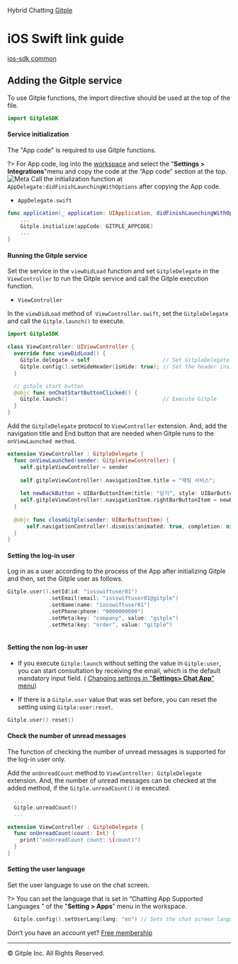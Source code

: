 Hybrid Chatting [Gitple](https://gitple.io/en)

# iOS Swift link guide

[ios-sdk common](ios-sdk-common.md ':include')

## Adding the Gitple service

To use Gitple functions, the import directive should be used at the top of the file.

```swift
import GitpleSDK
```

#### Service initialization

The "App code" is required to use Gitple functions.

?> For App code, log into the [workspace](https://workspace.gitple.io) and select the "**Settings > Integrations**"menu and copy the code at the “App code” section at the top. ![Meta](assets/images/sdk_app_code_copy.png)
Call the initialization function at `AppDelegate:didFinishLaunchingWithOptions` after copying the App code.

- `AppDelegate.swift`
```swift
func application(_ application: UIApplication, didFinishLaunchingWithOptions launchOptions: [UIApplicationLaunchOptionsKey: Any]?) -> Bool {
    ...
    Gitple.initialize(appCode: GITPLE_APPCODE)
    ...
}
```

#### Running the Gitple service

Set the service in the `viewDidLoad` function and set `GitpleDelegate` in the `ViewController` to run the Gitple service and call the Gitple execution function.

- `ViewController`

In the `viewDidLoad` method of` ViewController.swift`, set the `GitpleDelegate` and call the `Gitple.launch()` to execute.

```swift
import GitpleSDK

class ViewController: UIViewController {
  override func viewDidLoad() {
    Gitple.delegate = self                       // Set GitpleDelegate.
    Gitple.config().setHideHeader(isHide: true); // Set the header inside Gitple to Hide
  }

  // gitple start button
  @objc func onChatStartButtonClicked() {
    Gitple.launch()                              // Execute Gitple
  }
}
```

Add the `GitpleDelegate` protocol to `ViewController` extension. And, add the navigation title and End button that are needed when Gitple runs to the `onViewLaunched method`.

```swift
extension ViewController : GitpleDelegate {
  func onViewLaunched(sender: GitpleViewController) {
    self.gitpleViewController = sender
    
    self.gitpleViewController!.navigationItem.title = "채팅 서비스";
    
    let newBackButton = UIBarButtonItem(title: "닫기", style: UIBarButtonItemStyle.done, target: self, action: #selector(ViewController.closeGitple))
    self.gitpleViewController!.navigationItem.rightBarButtonItem = newBackButton;
  }
  
  @objc func closeGitple(sender: UIBarButtonItem) {
      self.navigationController!.dismiss(animated: true, completion: nil)
  }
}

```

#### Setting the log-in user

Log in as a user according to the process of the App after initializing Gitple and then, set the Gitple user as follows.

```swift
Gitple.user().setId(id: "iosswiftuser01")
             .setEmail(email: "iosswiftuser01@gitple")
             .setName(name: "iosswiftuser01")
             .setPhone(phone: "0000000000")
             .setMeta(key: "company", value: "gitple")
             .setMeta(key: "order", value: "gitple")
        
```

#### Setting the non log-in user
- If you execute `Gitple:launch` without setting the value in `Gitple:user`, you can start consultation by receiving the email, which is the default mandatory input field. ( [Changing settings in "**Settings> Chat App**" menu](http://guide.gitple.io/#/en/howto?id=settings-gt-chat-app))


- If there is a `Gitple.user` value that was set before, you can reset the setting using `Gitple:user:reset`.

```swift
Gitple.user().reset()        
```

#### Check the number of unread messages

The function of checking the number of unread messages is supported for the log-in user only.

Add the `onUnreadCount` method to `ViewController: GitpleDelegate` extension. And, the number of unread messages can be checked at the added method, if the `Gitple.unreadCount()` is executed.

```swift
  ...
  Gitple.unreadCount()
  ...

extension ViewController : GitpleDelegate {
  func onUnreadCount(count: Int) {
    print("onUnreadCount count: \(count)")
  }
}

```

#### Setting the user language

Set the user language to use on the chat screen.

?> You can set the language that is set in “Chatting App Supported Languages ” of the "**Setting > Apps**” menu in the workspace. 

```swift
  Gitple.config().setUserLang(lang: "en") // Sets the chat screen language to English.
```


Don’t you have an account yet? [Free membership](https://workspace.gitple.io/#/register/en)

---

© Gitple Inc. All Rights Reserved.
